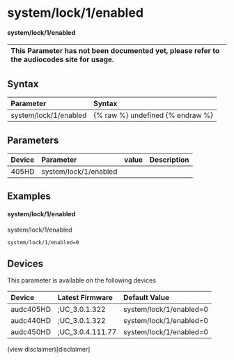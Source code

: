 ﻿---
description: system/lock/1/enabled
search: false
---

# system/lock/1/enabled

#### system/lock/1/enabled


| This Parameter has not been documented yet, please refer to the audiocodes site for usage.  |
| :--- |

## Syntax
| Parameter | Syntax |
| :--- | :--- |
|system/lock/1/enabled | {% raw %} undefined {% endraw %} |

## Parameters
|Device|Parameter|value|Description|
|:---|:---|:---|:---|
| 405HD | system/lock/1/enabled |  |  |

## Examples
#### system/lock/1/enabled

system/lock/1/enabled

```
system/lock/1/enabled=0
```

## Devices
This parameter is available on the following devices

| Device | Latest Firmware | Default Value |
|:---|:---|:---|
| audc405HD | ;UC_3.0.1.322 | system/lock/1/enabled=0 
| audc440HD | ;UC_3.0.1.322 | system/lock/1/enabled=0 
| audc450HD | ;UC_3.0.4.111.77 | system/lock/1/enabled=0 

(view disclaimer)[disclaimer]
